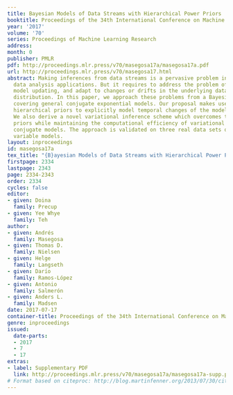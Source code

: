 ```yaml
---
title: Bayesian Models of Data Streams with Hierarchical Power Priors
booktitle: Proceedings of the 34th International Conference on Machine Learning
year: '2017'
volume: '70'
series: Proceedings of Machine Learning Research
address: 
month: 0
publisher: PMLR
pdf: http://proceedings.mlr.press/v70/masegosa17a/masegosa17a.pdf
url: http://proceedings.mlr.press/v70/masegosa17.html
abstract: Making inferences from data streams is a pervasive problem in many modern
  data analysis applications. But it requires to address the problem of continuous
  model updating, and adapt to changes or drifts in the underlying data generating
  distribution. In this paper, we approach these problems from a Bayesian perspective
  covering general conjugate exponential models. Our proposal makes use of non-conjugate
  hierarchical priors to explicitly model temporal changes of the model parameters.
  We also derive a novel variational inference scheme which overcomes the use of non-conjugate
  priors while maintaining the computational efficiency of variational methods over
  conjugate models. The approach is validated on three real data sets over three latent
  variable models.
layout: inproceedings
id: masegosa17a
tex_title: "{B}ayesian Models of Data Streams with Hierarchical Power Priors"
firstpage: 2334
lastpage: 2343
page: 2334-2343
order: 2334
cycles: false
editor:
- given: Doina
  family: Precup
- given: Yee Whye
  family: Teh
author:
- given: Andrés
  family: Masegosa
- given: Thomas D.
  family: Nielsen
- given: Helge
  family: Langseth
- given: Darı́o
  family: Ramos-López
- given: Antonio
  family: Salmerón
- given: Anders L.
  family: Madsen
date: 2017-07-17
container-title: Proceedings of the 34th International Conference on Machine Learning
genre: inproceedings
issued:
  date-parts:
  - 2017
  - 7
  - 17
extras:
- label: Supplementary PDF
  link: http://proceedings.mlr.press/v70/masegosa17a/masegosa17a-supp.pdf
# Format based on citeproc: http://blog.martinfenner.org/2013/07/30/citeproc-yaml-for-bibliographies/
---
```

